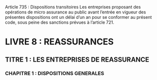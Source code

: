 Article 735 : Dispositions transitoires
Les entreprises proposant des opérations de micro assurance au public avant l’entrée en vigueur des présentes dispositions ont un délai d’un an pour se conformer au présent code, sous peine des sanctions prévues à l’article 721.
# LIVRE 8 : REASSURANCES
## TITRE 1 : LES ENTREPRISES DE REASSURANCE
### CHAPITRE 1 : DISPOSITIONS GENERALES